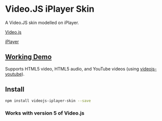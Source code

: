 # Video.JS iPlayer Skin
A Video.JS skin modelled on iPlayer.

[Video.js](http://www.videojs.com/)

[iPlayer](http://www.bbc.co.uk/iplayer)

## [Working Demo](https://run.plnkr.co/plunks/dc2lJ0oqqSQF7nqcA4UD/)

Supports HTML5 video, HTML5 audio, and YouTube videos (using [videojs-youtube](https://github.com/videojs/videojs-youtube)).

## Install

```sh
npm install videojs-iplayer-skin --save
```

### Works with version 5 of Video.js
